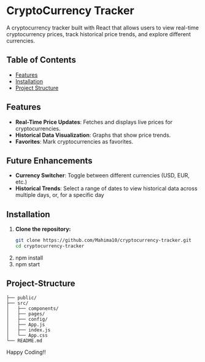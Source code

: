 # CryptoCurrency Tracker

A cryptocurrency tracker built with React that allows users to view real-time cryptocurrency prices, track historical price trends, and explore different currencies.


## Table of Contents
- [Features](#features)
- [Installation](#installation)
- [Project Structure](#project-structure)


## Features
- **Real-Time Price Updates**: Fetches and displays live prices for cryptocurrencies.
- **Historical Data Visualization**: Graphs that show price trends.
- **Favorites**: Mark cryptocurrencies as favorites.

## Future Enhancements
- **Currency Switcher**: Toggle between different currencies (USD, EUR, etc.)
- **Historical Trends**: Select a range of dates to view historical data across multiple days, or, for a specific day


## Installation
1. **Clone the repository:**
   ```bash
   git clone https://github.com/Mahima10/cryptocurrency-tracker.git
   cd cryptocurrency-tracker
2. npm install
3. npm start

## Project-Structure
```cryptocurrency-tracker/
├── public/
├── src/
│   ├── components/          
│   ├── pages/    
│   ├── config/            
│   ├── App.js          
│   ├── index.js       
│   └── App.css 
└── README.md              
```


Happy Coding!!